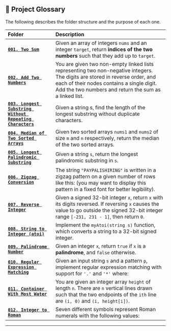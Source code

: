 ## 📂 Project Glossary

The following describes the folder structure and the purpose of each one.

| Folder | Description |
| :--- | :--- |
| **[`001. Two Sum`](/001.%20Two%20Sum/README.md)** | Given an array of integers `nums` and an integer `target`, return **indices of the two numbers** such that they add up to `target`. |
| **[`002. Add Two Numbers`](/002.%20Add%20Two%20Numbers/README.md)** | You are given two non-empty linked lists representing two non-negative integers. The digits are stored in reverse order, and each of their nodes contains a single digit. Add the two numbers and return the sum as a linked list. |
| **[`003. Longest Substring Without Repeating Characters`](/003.%20Longest%20Substring%20Without%20Repeating%20Characters/README.md)** | Given a string s, find the length of the longest substring without duplicate characters. |
| **[`004. Median of Two Sorted Arrays`](/004.%20Median%20of%20Two%20Sorted%20Arrays/README.md)** | Given two sorted arrays `nums1` and `nums2` of size `m` and `n` respectively, return the median of the two sorted arrays. |
| **[`005. Longest Palindromic Substring`](/005.%20Longest%20Palindromic%20Substring/README.md)** | Given a string `s`, return the longest palindromic substring in `s`. |
| **[`006. Zigzag Conversion`](/006.%20Zigzag%20Conversion/README.md)** | The string `"PAYPALISHIRING"` is written in a zigzag pattern on a given number of rows like this: (you may want to display this pattern in a fixed font for better legibility). |
| **[`007. Reverse Integer`](/007.%20Reverse%20Integer/README.md)** | Given a signed 32-bit integer `x`, return `x` with its digits reversed. If reversing `x` causes the value to go outside the signed 32-bit integer range `[-231, 231 - 1]`, then return `0`. |
| **[`008. String to Integer (atoi)`](/008.%20String%20to%20Integer%20(atoi)/README.md)** | Implement the `myAtoi(string s)` function, which converts a string to a 32-bit signed integer. |
| **[`009. Palindrome Number`](/009.%20Palindrome%20Number/README.md)** | Given an integer `x`, return `true` if `x` is a **palindrome**, and `false` otherwise. |
| **[`010. Regular Expression Matching`](/010.%20Regular%20Expression%20Matching/README.md)** | Given an input string `s` and a pattern `p`, implement regular expression matching with support for `'.'` and `'*'` where: |
| **[`011. Container With Most Water`](/011.%20Container%20With%20Most%20Water/README.md)** | You are given an integer array `height` of length `n`. There are `n` vertical lines drawn such that the two endpoints of the `ith` line are `(i, 0)` and `(i, height[i])`. |
| **[`012. Integer to Roman`](/012.%20Integer%20to%20Roman/README.md)** | Seven different symbols represent Roman numerals with the following values: |
---
